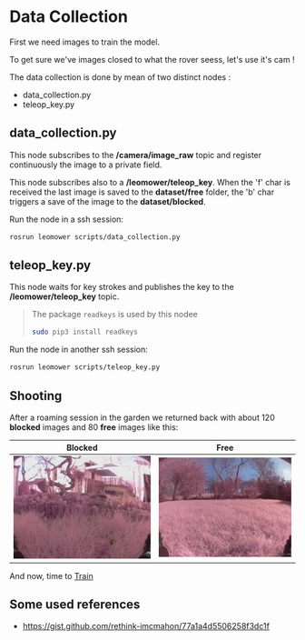 # Data Collection

First we need images to train the model.

To get sure we've images closed to what the rover seess, let's use it's cam !

The data collection is done by mean of two distinct nodes :

 * data_collection.py
 * teleop_key.py

 ## data_collection.py

 This node subscribes to the __/camera/image_raw__ topic and register continuously the image to a private field.

 This node subscribes also to a __/leomower/teleop_key__. When the 'f' char is received the last image is saved to the __dataset/free__ folder, the 'b' char triggers a save of the image to the __dataset/blocked__.

 Run the node in a ssh session:

 ``` bash
 rosrun leomower scripts/data_collection.py
```

## teleop_key.py

This node waits for key strokes and publishes the key to the __/leomower/teleop_key__ topic.

> The package `readkeys` is used by this nodee
> ``` bash
> sudo pip3 install readkeys
> ```

 Run the node in another ssh session:

 ``` bash
 rosrun leomower scripts/teleop_key.py
```

## Shooting

After a roaming session in the garden we returned back with about 120 __blocked__ images and 80 __free__ images like this:

| Blocked      | Free |
| ----------- | ----------- |
| ![Blocked](1f027ee0-8bfb-11ec-8b93-00c0caafbf1c.jpg)      | ![Blocked](1b926316-8bfa-11ec-8b93-00c0caafbf1c.jpg)       |


And now, time to [Train](train.md)

## Some used references

* https://gist.github.com/rethink-imcmahon/77a1a4d5506258f3dc1f

